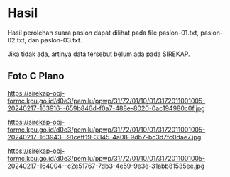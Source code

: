 # Hasil

Hasil perolehan suara paslon dapat dilihat pada file paslon-01.txt, paslon-02.txt, dan paslon-03.txt.

Jika tidak ada, artinya data tersebut belum ada pada SIREKAP.

## Foto C Plano

https://sirekap-obj-formc.kpu.go.id/d0e3/pemilu/ppwp/31/72/01/10/01/3172011001005-20240217-163916--659b846d-f0a7-488e-8020-0ac194980c0f.jpg

https://sirekap-obj-formc.kpu.go.id/d0e3/pemilu/ppwp/31/72/01/10/01/3172011001005-20240217-163943--91ceff19-3345-4a08-9db7-bc3d7fc0dae7.jpg

https://sirekap-obj-formc.kpu.go.id/d0e3/pemilu/ppwp/31/72/01/10/01/3172011001005-20240217-164004--c2e51767-7db3-4e59-9e3e-31abb81535ee.jpg
